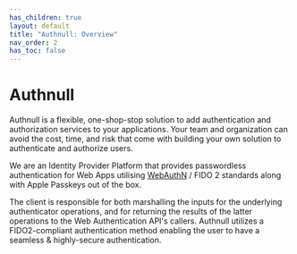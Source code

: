 ```yaml
---
has_children: true
layout: default
title: "Authnull: Overview"
nav_order: 2
has_toc: false
---
```


# Authnull

Authnull is a flexible, one-shop-stop solution to add authentication and authorization services to your applications. Your team and organization can avoid the cost, time, and risk that come with building your own solution to authenticate and authorize users.

We are an Identity Provider Platform that provides passwordless authentication for Web Apps utilising [WebAuthN](http://127.0.0.1:4000/help/docs/Intro/webauthn_overview/) / FIDO 2 standards along with Apple Passkeys out of the box.

The client is responsible for both marshalling the inputs for the underlying authenticator operations, and for returning the results of the latter operations to the Web Authentication API's callers. Authnull utilizes a FIDO2-compliant authentication method enabling the user to have a seamless & highly-secure authentication.
